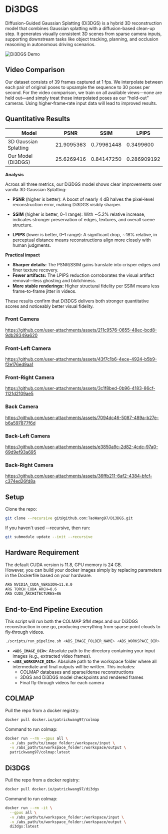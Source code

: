 # Di3DGS

Diffusion-Guided Gaussian Splatting (Di3DGS) is a hybrid 3D reconstruction model that combines Gaussian splatting with a diffusion-based clean-up step. It generates visually consistent 3D scenes from sparse camera inputs, supporting downstream tasks like object tracking, planning, and occlusion reasoning in autonomous driving scenarios.

![Di3DGS Demo](assets/demo.gif)

## Video Comparison
Our dataset consists of 39 frames captured at 1 fps. We interpolate between each pair of original poses to upsample the sequence to 30 poses per second. For the video comparison, we train on all available views—none are held out—and simply treat those interpolated poses as our “hold-out” cameras. Using higher‐frame‐rate input data will lead to improved results.

## Quantitative Results

| Model                    | PSNR      | SSIM      | LPIPS      |
|--------------------------|-----------|-----------|------------|
| 3D Gaussian Splatting    | 21.9095363| 0.79961448| 0.3499600  |
| Our Model (Di3DGS)       | 25.6269416| 0.84147250| 0.286909192|

**Analysis**

Across all three metrics, our Di3DGS model shows clear improvements over vanilla 3D Gaussian Splatting:

- **PSNR** (higher is better):  A boost of nearly 4 dB halves the pixel-level reconstruction error, making Di3DGS visibly sharper.

- **SSIM** (higher is better, 0–1 range):  With ∼5.2% relative increase, indicates stronger preservation of edges, textures, and overall scene structure.

- **LPIPS** (lower is better, 0–1 range): A significant drop, ∼18% relative, in perceptual distance means reconstructions align more closely with human judgments.

**Practical impact**  
- **Sharper details:** The PSNR/SSIM gains translate into crisper edges and finer texture recovery.  
- **Fewer artifacts:** The LPIPS reduction corroborates the visual artifact removal—less ghosting and blotchiness.  
- **More stable renderings:** Higher structural fidelity per SSIM means less frame-to-frame jitter in videos.

These results confirm that Di3DGS delivers both stronger quantitative scores and noticeably better visual fidelity.  


### Front Camera
https://github.com/user-attachments/assets/211c9576-0655-48ec-bcd8-9db28349a620
### Front-Left Camera
https://github.com/user-attachments/assets/43f7c1b6-4ece-4924-b5b9-f2e176ed9aa1
### Front-Right Camera
https://github.com/user-attachments/assets/3c1f8bed-0b96-4183-86cf-1121d2109ae5
### Back Camera
https://github.com/user-attachments/assets/7094dc46-5087-489a-b27e-b6a597877f6d
### Back-Left Camera
https://github.com/user-attachments/assets/e3850a9c-2d82-4cdc-97a0-69d9ef93a695
### Back-Right Camera
https://github.com/user-attachments/assets/36ffb211-6af2-4384-bfcf-c374ed26fd8a

## Setup

Clone the repo:
```bash
git clone --recursive git@github.com:TaoWang97/Di3DGS.git
```

If you haven't used --recursive, then run:
```bash
git submodule update --init --recursive
```
## Hardware Requirement
The default CUDA version is 11.8, GPU memory is 24 GB. \
However, you can build your docker images simply by replacing parameters in the Dockerfile based on your hardware.
```bash
ARG NVIDIA_CUDA_VERSION=11.8.0
ARG TORCH_CUDA_ARCH=8.6
ARG CUDA_ARCHITECTURES=86
```

## End-to-End Pipeline Execution
This script will run both the COLMAP SfM steps and our Di3DGS reconstruction in one go, producing everything from sparse point clouds to fly‐through videos.
```bash
./scripts/run_pipeline.sh <ABS_IMAGE_FOLDER_NAME> <ABS_WORKSPACE_DIR>
```
- **`<ABS_IMAGE_DIR>`**: Absolute path to the directory containing your input images (e.g., extracted video frames).
- **`<ABS_WORKSPACE_DIR>`**: Absolute path to the workspace folder where all intermediate and final outputs will be written. This includes:
  - COLMAP databases and sparse/dense reconstructions  
  - 3DGS and Di3DGS model checkpoints and rendered frames  
  - Final fly-through videos for each camera

## COLMAP
Pull the repo from a docker registry:
```bash
docker pull docker.io/patrickwang97/colmap
```

Command to run colmap:
```bash
docker run --rm --gpus all \
  -v /abs_path/to/image_folder:/workspace/input \
  -v /abs_path/to/workspace_folder:/workspace/output \
  patrickwang97/colmap:latest
```

## Di3DGS
Pull the repo from a docker registry:
```bash
docker pull docker.io/patrickwang97/di3dgs
```
Command to run colmap:
```bash
docker run --rm -it \
  --gpus all \
  -v /abs_path/to/workspace_folder:/workspace/input \
  -v /abs_path/to/workspace_folder:/workspace/output \
  di3dgs:latest
```








